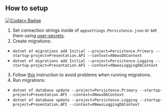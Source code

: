 ## How to setup

[![Codacy Badge](https://api.codacy.com/project/badge/Grade/df1b59fd6d54448dbf29a249d467da9f)](https://app.codacy.com/gh/BobMakhlin/XNews-backend?utm_source=github.com&utm_medium=referral&utm_content=BobMakhlin/XNews-backend&utm_campaign=Badge_Grade_Settings)

1. Set connection strings inside of `appsettings.Persistence.json` or set them using [user-secrets](https://docs.microsoft.com/en-us/aspnet/core/security/app-secrets?view=aspnetcore-5.0&tabs=windows#enable-secret-storage).
2. Create migrations:
* `dotnet ef migrations add Initial --project=Persistence.Primary --startup-project=Presentation.API --context=XNewsDbContext`
* `dotnet ef migrations add Initial --project=Persistence.Logging --startup-project=Presentation.API --context=XNewsLoggingDbContext`
3. Follow [this](https://stackoverflow.com/a/43687656/11285108) instruction to avoid problems when running migrations.
4. Run migrations:
* `dotnet ef database update --project=Persistence.Primary --startup-project=Presentation.API --context=XNewsDbContext`
* `dotnet ef database update --project=Persistence.Logging --startup-project=Presentation.API --context=XNewsLoggingDbContext`
